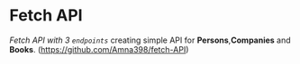 # Fetch API
_Fetch API with 3 `endpoints`_
creating simple API for **Persons**,**Companies** and **Books**.
(https://github.com/Amna398/fetch-API)
